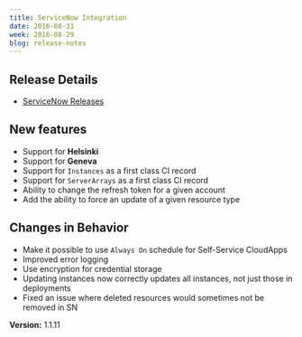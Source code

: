 ```yaml
---
title: ServiceNow Integration
date: 2016-08-31
week: 2016-08-29
blog: release-notes
---
```


## Release Details

* [ServiceNow Releases](/servicenow/releases.html)

## New features

* Support for **Helsinki**
* Support for **Geneva**
* Support for `Instances` as a first class CI record
* Support for `ServerArrays` as a first class CI record
* Ability to change the refresh token for a given account
* Add the ability to force an update of a given resource type

## Changes in Behavior

* Make it possible to use `Always On` schedule for Self-Service CloudApps
* Improved error logging
* Use encryption for credential storage
* Updating instances now correctly updates all instances, not just those in deployments
* Fixed an issue where deleted resources would sometimes not be removed in SN

**Version:** 1.1.11
